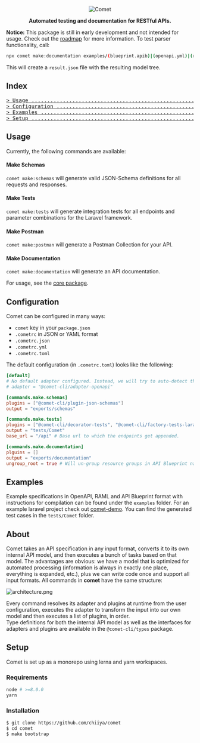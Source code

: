 <p align="center"><img src="https://i.postimg.cc/1RYn00Tg/comet-logo.png" alt="Comet"></p>
<p align="center"><strong>Automated testing and documentation for RESTful APIs.</strong></p>

**Notice:** This package is still in early development and not intended for usage. Check out 
the [roadmap](https://changemap.co/chiiya/comet/) for more information.
To test parser functionality, call:
```bash
npx comet make:documentation examples/(blueprint.apib)|(openapi.yml)|(raml/api.raml)
```
This will create a `result.json` file with the resulting model tree.

## Index
<pre>
<a href="#usage"
>> Usage .....................................................................</a>
<a href="#configuration"
>> Configuration .............................................................</a>
<a href="#examples"
>> Examples ..................................................................</a>
<a href="#setup"
>> Setup .....................................................................</a>
</pre>

## Usage
Currently, the following commands are available:
#### Make Schemas
`comet make:schemas` will generate valid JSON-Schema definitions for all requests and responses.
#### Make Tests
`comet make:tests` will generate integration tests for all endpoints and parameter combinations for the Laravel framework.
#### Make Postman
`comet make:postman` will generate a Postman Collection for your API.
#### Make Documentation
`comet make:documentation` will generate an API documentation.

For usage, see the [core package](https://github.com/chiiya/comet/tree/master/packages/core).

## Configuration
Comet can be configured in many ways:
- `comet` key in your `package.json`
- `.cometrc` in JSON or YAML format
- `.cometrc.json`
- `.cometrc.yml`
- `.cometrc.toml`

The default configuration (in `.cometrc.toml`) looks like the following:

```toml
[default]
# No default adapter configured. Instead, we will try to auto-detect the input format.
# adapter = "@comet-cli/adapter-openapi"

[commands.make.schemas]
plugins = ["@comet-cli/plugin-json-schemas"]
output = "exports/schemas"

[commands.make.tests]
plugins = ["@comet-cli/decorator-tests", "@comet-cli/factory-tests-laravel"] # Order matters!
output = "tests/Comet"
base_url = "/api" # Base url to which the endpoints get appended.

[commands.make.documentation]
plguins = []
output = "exports/documentation"
ungroup_root = true # Will un-group resource groups in API Blueprint named `Root`
```

## Examples
Example specifications in OpenAPI, RAML and API Blueprint format with instructions for compilation can be found under the 
`examples` folder. For an example laravel project check out [comet-demo](https://github.com/chiiya/comet-demo). You can 
find the generated test cases in the `tests/Comet` folder.

## About
Comet takes an API specification in any input format, converts it to its own internal API model, and then executes a bunch of
tasks based on that model. The advantages are obvious: we have a model that is optimized for automated processing 
(information is always in exactly one place, everything is expanded, etc.), plus we can write code once and support all
input formats. All commands in **comet** have the same structure:

![architecture.png](https://i.postimg.cc/1zzJBsxV/architecture.png)

Every command resolves its adapter and plugins at runtime from the user configuration, executes the adapter to transform 
the input into our own model and then executes a list of plugins, in order.  
Type definitions for both the internal API model as well as the interfaces for adapters and plugins are available 
in the `@comet-cli/types` package.

## Setup
Comet is set up as a monorepo using lerna and yarn workspaces. 

### Requirements
```bash
node # >=8.0.0
yarn
```

### Installation
```bash
$ git clone https://github.com/chiiya/comet
$ cd comet
$ make bootstrap
```
